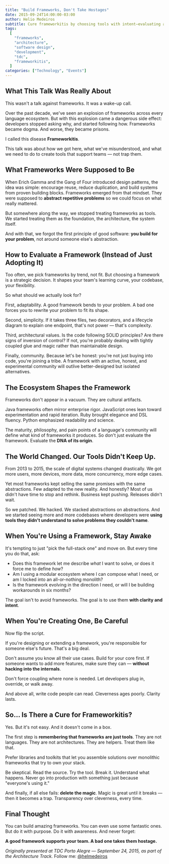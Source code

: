 ```yaml
---
title: "Build Frameworks, Don't Take Hostages"
date: 2015-09-24T14:00:00-03:00
author: Helio Medeiros
subtitle: Cure frameworkitis by choosing tools with intent—evaluating adaptability over trends, building for clarity over cleverness, and creating frameworks that support teams instead of trapping them
tags:
  [
    "frameworks",
    "architecture",
    "software design",
    "development",
    "tdc",
    "frameworkitis",
  ]
categories: ["Technology", "Events"]
---
```


## What This Talk Was Really About

This wasn't a talk against frameworks. It was a wake-up call.

Over the past decade, we've seen an explosion of frameworks across every language ecosystem. But with this explosion came a dangerous side effect: developers stopped asking why, and started following how. Frameworks became dogma. And worse, they became prisons.

I called this disease **Frameworkitis**.

This talk was about how we got here, what we've misunderstood, and what we need to do to create tools that support teams — not trap them.

## What Frameworks Were Supposed to Be

When Erich Gamma and the Gang of Four introduced design patterns, the idea was simple: encourage reuse, reduce duplication, and build systems from proven building blocks. Frameworks emerged from that mindset. They were supposed to **abstract repetitive problems** so we could focus on what really mattered.

But somewhere along the way, we stopped treating frameworks as tools. We started treating them as the foundation, the architecture, the system itself.

And with that, we forgot the first principle of good software: **you build for your problem**, not around someone else's abstraction.

## How to Evaluate a Framework (Instead of Just Adopting It)

Too often, we pick frameworks by trend, not fit. But choosing a framework is a strategic decision. It shapes your team's learning curve, your codebase, your flexibility.

So what should we actually look for?

First, adaptability. A good framework bends to your problem. A bad one forces you to rewrite your problem to fit its shape.

Second, simplicity. If it takes three files, two decorators, and a lifecycle diagram to explain one endpoint, that's not power — that's complexity.

Third, architectural values. Is the code following SOLID principles? Are there signs of inversion of control? If not, you're probably dealing with tightly coupled glue and magic rather than maintainable design.

Finally, community. Because let's be honest: you're not just buying into code, you're joining a tribe. A framework with an active, honest, and experimental community will outlive better-designed but isolated alternatives.

## The Ecosystem Shapes the Framework

Frameworks don't appear in a vacuum. They are cultural artifacts.

Java frameworks often mirror enterprise rigor. JavaScript ones lean toward experimentation and rapid iteration. Ruby brought elegance and DSL fluency. Python emphasized readability and science.

The maturity, philosophy, and pain points of a language's community will define what kind of frameworks it produces. So don't just evaluate the framework. Evaluate the **DNA of its origin**.

## The World Changed. Our Tools Didn't Keep Up.

From 2013 to 2015, the scale of digital systems changed drastically. We got more users, more devices, more data, more concurrency, more edge cases.

Yet most frameworks kept selling the same promises with the same abstractions. Few adapted to the new reality. And honestly? Most of us didn't have time to stop and rethink. Business kept pushing. Releases didn't wait.

So we patched. We hacked. We stacked abstractions on abstractions. And we started seeing more and more codebases where developers were **using tools they didn't understand to solve problems they couldn't name**.

## When You're Using a Framework, Stay Awake

It's tempting to just "pick the full-stack one" and move on. But every time you do that, ask:

- Does this framework let me describe _what_ I want to solve, or does it force me to define _how_?
- Am I using a modular ecosystem where I can compose what I need, or am I locked into an all-or-nothing monolith?
- Is the framework evolving in the direction I need, or will I be building workarounds in six months?

The goal isn't to avoid frameworks. The goal is to use them **with clarity and intent**.

## When You're Creating One, Be Careful

Now flip the script.

If you're designing or extending a framework, you're responsible for someone else's future. That's a big deal.

Don't assume you know all their use cases. Build for your core first. If someone wants to add more features, make sure they can — **without hacking into the internals**.

Don't force coupling where none is needed. Let developers plug in, override, or walk away.

And above all, write code people can read. Cleverness ages poorly. Clarity lasts.

## So... Is There a Cure for Frameworkitis?

Yes. But it's not easy. And it doesn't come in a box.

The first step is **remembering that frameworks are just tools**. They are not languages. They are not architectures. They are helpers. Treat them like that.

Prefer libraries and toolkits that let you assemble solutions over monolithic frameworks that try to own your stack.

Be skeptical. Read the source. Try the tool. Break it. Understand what happens. Never go into production with something just because "everyone's using it."

And finally, if all else fails: **delete the magic**. Magic is great until it breaks — then it becomes a trap. Transparency over cleverness, every time.

## Final Thought

You can build amazing frameworks. You can even use some fantastic ones. But do it with purpose. Do it with awareness. And never forget:

**A good framework supports your team. A bad one takes them hostage.**

_Originally presented at TDC Porto Alegre — September 24, 2015, as part of the Architecture Track._
Follow me: [@helmedeiros](https://twitter.com/helmedeiros)
